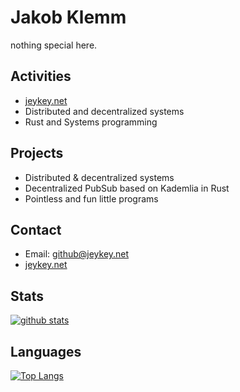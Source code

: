 # Jakob Klemm

nothing special here.

## Activities
- [jeykey.net](https://jeykey.net)
- Distributed and decentralized systems
- Rust and Systems programming

## Projects
- Distributed & decentralized systems
- Decentralized PubSub based on Kademlia in Rust
- Pointless and fun little programs

## Contact
- Email: [github@jeykey.net](mailto:github@jeykey.net)
- [jeykey.net](https://jeykey.net)

## Stats

[![github stats](https://github-readme-stats.vercel.app/api?username=jakobklemm&show_icons=true&hide_border=true&count_private=true&theme=dark)](https://github.com/anuraghazra/github-readme-stats)

## Languages

[![Top Langs](https://github-readme-stats.vercel.app/api/top-langs/?username=jakobklemm&show_icons=true&hide_border=true&theme=dark&hide=javascript,html)](https://github.com/anuraghazra/github-readme-stats)

